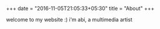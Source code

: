 +++
date = "2016-11-05T21:05:33+05:30"
title = "About"
+++

welcome to my website :) i'm abi, a multimedia artist
